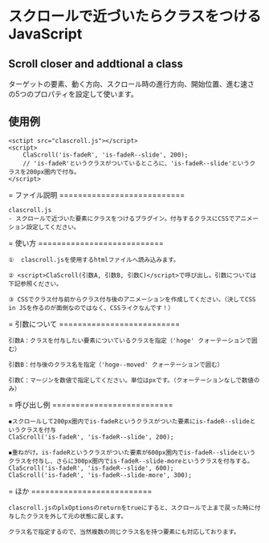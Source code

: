 # スクロールで近づいたらクラスをつけるJavaScript
## Scroll closer and addtional a class

ターゲットの要素、動く方向、スクロール時の進行方向、開始位置、進む速さ
の5つのプロパティを設定して使います。

## 使用例
```
<sctipt src="clascroll.js"></script>
<script>
	ClaScroll('is-fadeR', 'is-fadeR--slide', 200);
	// 'is-fadeR'というクラスがついているところに、'is-fadeR--slide'というクラスを200px圏内で付与。
</script>

```



= ファイル説明 ===========================

	clascroll.js
	- スクロールで近づいた要素にクラスをつけるプラグイン。付与するクラスにCSSでアニメーション設定してください。



= 使い方 ===========================

	①  clascroll.jsを使用するhtmlファイルへ読み込みます。

	② <script>ClaScroll(引数A, 引数B, 引数C)</script>で呼び出し。引数については下記参照ください。

	③ CSSでクラス付与前からクラス付与後のアニメーションを作成してください。（決してCSS in JSを作るのが面倒なのではなく、CSSライクなんです！）



= 引数について ==========================

	引数A：クラスを付与したい要素についているクラスを指定（'hoge' クォーテーションで囲む）

	引数B：付与後のクラス名を指定（'hoge--moved' クォーテーションで囲む）

	引数C：マージンを数値で指定してください。単位はpxです。（クォーテーションなしで数値のみ）



= 呼び出し例 ==========================

	◾️スクロールして200px圏内でis-fadeRというクラスがついた要素にis-fadeR--slideというクラスを付与
	ClaScroll('is-fadeR', 'is-fadeR--slide', 200);

	◾️重ねがけ。is-fadeRというクラスがついた要素が600px圏内でis-fadeR--slideというクラスを付与し、さらに300px圏内でis-fadeR--slide-moreというクラスを付与する。
	ClaScroll('is-fadeR', 'is-fadeR--slide', 600);
	ClaScroll('is-fadeR', 'is-fadeR--slide-more', 300);


= ほか ==========================

	clascroll.jsのplxOptionsのreturnをtrueにすると、スクロールで上まで戻った時に付与したクラスを外して元の状態に戻します。

	クラス名で指定するので、当然複数の同じクラス名を持つ要素にも対応しております。
